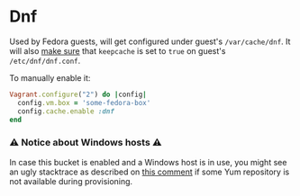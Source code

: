 # Dnf

Used by Fedora guests, will get configured under guest's `/var/cache/dnf`. It will
also [make sure](lib/vagrant-cachier/bucket/dnf.rb#L20) that `keepcache` is set to
`true` on guest's `/etc/dnf/dnf.conf`.

To manually enable it:

```ruby
Vagrant.configure("2") do |config|
  config.vm.box = 'some-fedora-box'
  config.cache.enable :dnf
end
```

### :warning: Notice about Windows hosts :warning:

In case this bucket is enabled and a Windows host is in use, you might see an
ugly stacktrace as described on [this comment](https://github.com/fgrehm/vagrant-cachier/issues/117#issuecomment-50548393)
if some Yum repository is not available during provisioning.
